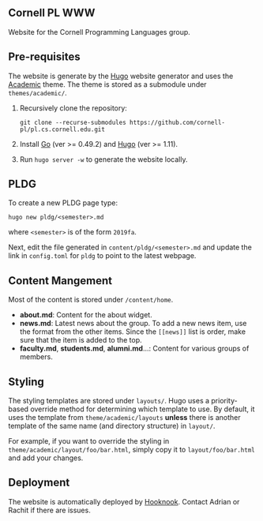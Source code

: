 Cornell PL WWW
-------------

Website for the Cornell Programming Languages group.


## Pre-requisites

The website is generate by the [Hugo][hugo] website generator and uses the
[Academic][academic] theme. The theme is stored as a submodule under
`themes/academic/`.

1. Recursively clone the repository:
   ```
   git clone --recurse-submodules https://github.com/cornell-pl/pl.cs.cornell.edu.git
   ```
2. Install [Go][go] (ver >= 0.49.2) and [Hugo][hugo] (ver >= 1.11).

3. Run `hugo server -w` to generate the website locally.

[hugo]: https://gohugo.io/
[go]: https://golang.org/
[academic]: https://github.com/gcushen/hugo-academic

## PLDG

To create a new PLDG page type:

```
hugo new pldg/<semester>.md
```

where `<semester>` is of the form `2019fa`.

Next, edit the file generated in `content/pldg/<semester>.md` and update the
link in `config.toml` for `pldg` to point to the latest webpage.


## Content Mangement

Most of the content is stored under `/content/home`.

- **about.md**: Content for the about widget.
- **news.md**: Latest news about the group. To add a new news item, use the
  format from the other items. Since the `[[news]]` list is order, make sure
  that the item is added to the top.
- **faculty.md**, **students.md**, **alumni.md**...: Content for various groups
  of members.


## Styling

The styling templates are stored under `layouts/`. Hugo uses a priority-based
override method for determining which template to use. By default, it uses
the template from `theme/academic/layouts` **unless** there is another template
of the same name (and directory structure) in `layout/`.

For example, if you want to override the styling in
`theme/academic/layout/foo/bar.html`, simply copy it to `layout/foo/bar.html`
and add your changes.

## Deployment

The website is automatically deployed by [Hooknook](https://github.com/sampsyo/hooknook/).
Contact Adrian or Rachit if there are issues.
